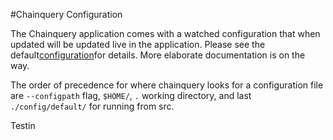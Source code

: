 #Chainquery Configuration

The Chainquery application comes with a watched configuration that when updated will be updated live in the application. Please see the default[configuration](default/chainqueryconfig.toml)for details. More elaborate documentation is on the way.

The order of precedence for where chainquery looks for a configuration file are `--configpath` flag, `$HOME/`, `.` working directory, and last `./config/default/` for running from src.

Testin